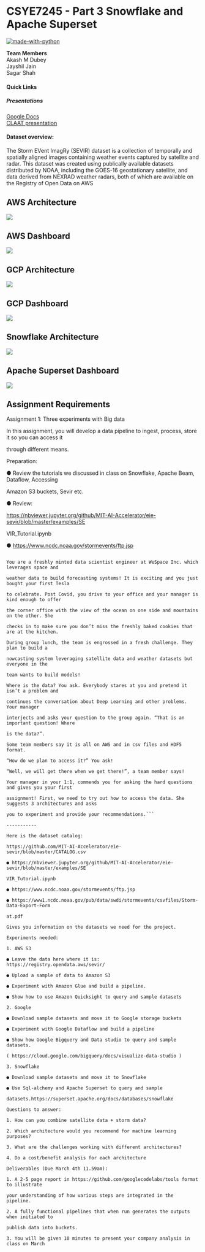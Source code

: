 # CSYE7245 - Part 3 Snowflake and Apache Superset

[![made-with-python](https://img.shields.io/badge/Made%20with-Python-1f425f.svg)](https://www.python.org/)

**Team Members**<br />
Akash M Dubey <br />
Jayshil Jain <br />
Sagar Shah <br/>

#### Quick Links

##### Presentations <br />
[Google Docs](https://docs.google.com/document/d/1SZ0LcbfdTF95MscuZq454vE-mJKtkQAjTVhJ3G1fWgI/edit#heading=h.ui9fgw2vh8q)<br />
[CLAAT presentation](https://codelabs-preview.appspot.com/?file_id=1SZ0LcbfdTF95MscuZq454vE-mJKtkQAjTVhJ3G1fWgI#0)<br />

#### Dataset overview: 

The Storm EVent ImagRy (SEVIR) dataset is a collection of temporally and spatially aligned images containing weather events captured by satellite and radar. This dataset was created using publically available datasets distributed by NOAA, including the GOES-16 geostationary satellite, and data derived from NEXRAD weather radars, both of which are available on the Registry of Open Data on AWS 


## AWS Architecture

![](https://github.com/jayshilj/Team3_CSYE7245_Spring2021/blob/main/Assignments/Assignmet%201/Part%201%20-%20AWS/images/AWSSEVIRARCHITECTURE.jpg)

## AWS Dashboard

![](https://github.com/jayshilj/Team3_CSYE7245_Spring2021/blob/main/Assignments/Assignmet%201/Part%201%20-%20AWS/images/Dashboard.jpg)

## GCP Architecture

![](https://github.com/jayshilj/Team3_CSYE7245_Spring2021/blob/main/Assignments/Assignmet%201/Part%202%20-%20GCP/images/sevir.png)


## GCP Dashboard

![](https://github.com/jayshilj/Team3_CSYE7245_Spring2021/blob/main/Assignments/Assignmet%201/Part%202%20-%20GCP/images/dashboard.png)

## Snowflake Architecture

![](https://github.com/jayshilj/Team3_CSYE7245_Spring2021/blob/main/Assignments/Assignmet%201/Part%203%20-%20Snowflake%20%2B%20Apache%20Superset/img/SEVIR_Snowflake_architecture.jpg)

## Apache Superset Dashboard

![](https://github.com/jayshilj/Team3_CSYE7245_Spring2021/blob/main/Assignments/Assignmet%201/Part%203%20-%20Snowflake%20%2B%20Apache%20Superset/img/Apache_Superset_dashboard.jpg)


## Assignment Requirements

Assignment 1: Three experiments with Big data

In this assignment, you will develop a data pipeline to ingest, process, store it so you can access it

through different means.

Preparation:

● Review the tutorials we discussed in class on Snowflake, Apache Beam, Dataflow, Accessing

Amazon S3 buckets, Sevir etc.

● Review:

https://nbviewer.jupyter.org/github/MIT-AI-Accelerator/eie-sevir/blob/master/examples/SE

VIR_Tutorial.ipynb

● https://www.ncdc.noaa.gov/stormevents/ftp.jsp

```Case:

You are a freshly minted data scientist engineer at WeSpace Inc. which leverages space and

weather data to build forecasting systems! It is exciting and you just bought your first Tesla

to celebrate. Post Covid, you drive to your office and your manager is kind enough to offer

the corner office with the view of the ocean on one side and mountains on the other. She

checks in to make sure you don’t miss the freshly baked cookies that are at the kitchen.

During group lunch, the team is engrossed in a fresh challenge. They plan to build a

nowcasting system leveraging satellite data and weather datasets but everyone in the

team wants to build models!

Where is the data? You ask. Everybody stares at you and pretend it isn’t a problem and

continues the conversation about Deep Learning and other problems. Your manager

interjects and asks your question to the group again. “That is an important question! Where

is the data?”.

Some team members say it is all on AWS and in csv files and HDF5 format.

“How do we plan to access it?” You ask!

“Well, we will get there when we get there!”, a team member says!

Your manager in your 1:1, commends you for asking the hard questions and gives you your first

assignment! First, we need to try out how to access the data. She suggests 3 architectures and asks

you to experiment and provide your recommendations.```

-----------

Here is the dataset catalog:

https://github.com/MIT-AI-Accelerator/eie-sevir/blob/master/CATALOG.csv

● https://nbviewer.jupyter.org/github/MIT-AI-Accelerator/eie-sevir/blob/master/examples/SE

VIR_Tutorial.ipynb

● https://www.ncdc.noaa.gov/stormevents/ftp.jsp

● https://www1.ncdc.noaa.gov/pub/data/swdi/stormevents/csvfiles/Storm-Data-Export-Form

at.pdf

Gives you information on the datasets we need for the project.

Experiments needed:

1. AWS S3

● Leave the data here where it is: https://registry.opendata.aws/sevir/

● Upload a sample of data to Amazon S3

● Experiment with Amazon Glue and build a pipeline.

● Show how to use Amazon Quicksight to query and sample datasets

2. Google

● Download sample datasets and move it to Google storage buckets

● Experiment with Google Dataflow and build a pipeline

● Show how Google Bigquery and Data studio to query and sample datasets.

( https://cloud.google.com/bigquery/docs/visualize-data-studio )

3. Snowflake

● Download sample datasets and move it to Snowflake

● Use Sql-alchemy and Apache Superset to query and sample

datasets.https://superset.apache.org/docs/databases/snowflake

Questions to answer:

1. How can you combine satellite data + storm data?

2. Which architecture would you recommend for machine learning purposes?

3. What are the challenges working with different architectures?

4. Do a cost/benefit analysis for each architecture

Deliverables (Due March 4th 11.59am):

1. A 2-5 page report in https://github.com/googlecodelabs/tools format to illustrate

your understanding of how various steps are integrated in the pipeline.

2. A fully functional pipelines that when run generates the outputs when initiated to

publish data into buckets.

3. You will be given 10 minutes to present your company analysis in class on March
